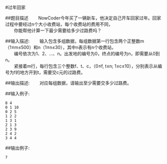 #过年回家

##题目描述
　　NowCoder今年买了一辆新车，他决定自己开车回家过年。回家过程中要经过n个大小收费站，每个收费站的费用不同，<br>
　　你能帮他计算一下最少需要给多少过路费吗？

##输入描述:
　　输入包含多组数据，每组数据第一行包含两个正整数m（1≤m≤500）和n（1≤n≤30），其中n表示有n个收费站，<br>
　　编号依次为1、2、…、n。出发地的编号为0，终点的编号为n，即需要从0到n。<br>
　　紧接着m行，每行包含三个整数f、t、c，（0≤f, t≤n; 1≤c≤10），分别表示从编号为f的地方开到t，需要交c元的过路费。


##输出描述:
　　对应每组数据，请输出至少需要交多少过路费。<br>

##输入例子:
```
8 4
0 1 10
0 2 5
1 2 2
1 3 1
2 1 3
2 3 9
2 4 2
3 4 4
```
##输出例子:
```
7
```